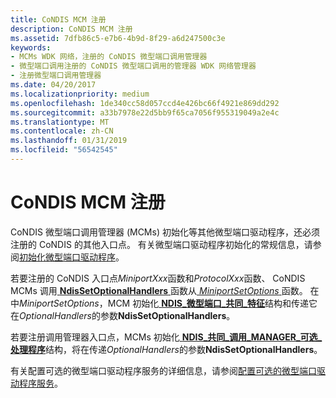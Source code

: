 ```yaml
---
title: CoNDIS MCM 注册
description: CoNDIS MCM 注册
ms.assetid: 7dfb86c5-e7b6-4b9d-8f29-a6d247500c3e
keywords:
- MCMs WDK 网络，注册的 CoNDIS 微型端口调用管理器
- 微型端口调用注册的 CoNDIS 微型端口调用的管理器 WDK 网络管理器
- 注册微型端口调用管理器
ms.date: 04/20/2017
ms.localizationpriority: medium
ms.openlocfilehash: 1de340cc58d057ccd4e426bc66f4921e869dd292
ms.sourcegitcommit: a33b7978e22d5bb9f65ca7056f955319049a2e4c
ms.translationtype: MT
ms.contentlocale: zh-CN
ms.lasthandoff: 01/31/2019
ms.locfileid: "56542545"
---
```

# <a name="condis-mcm-registration"></a>CoNDIS MCM 注册





CoNDIS 微型端口调用管理器 (MCMs) 初始化等其他微型端口驱动程序，还必须注册的 CoNDIS 的其他入口点。 有关微型端口驱动程序初始化的常规信息，请参阅[初始化微型端口驱动程序](initializing-a-miniport-driver.md)。

若要注册的 CoNDIS 入口点*MiniportXxx*函数和*ProtocolXxx*函数、 CoNDIS MCMs 调用[ **NdisSetOptionalHandlers** ](https://msdn.microsoft.com/library/windows/hardware/ff564550)函数从[ *MiniportSetOptions* ](https://msdn.microsoft.com/library/windows/hardware/ff559443)函数。 在中*MiniportSetOptions*，MCM 初始化[ **NDIS\_微型端口\_共同\_特征**](https://msdn.microsoft.com/library/windows/hardware/ff565948)结构和传递它在*OptionalHandlers*的参数**NdisSetOptionalHandlers**。

若要注册调用管理器入口点，MCMs 初始化[ **NDIS\_共同\_调用\_MANAGER\_可选\_处理程序**](https://msdn.microsoft.com/library/windows/hardware/ff564883)结构，将在传递*OptionalHandlers*的参数**NdisSetOptionalHandlers**。

有关配置可选的微型端口驱动程序服务的详细信息，请参阅[配置可选的微型端口驱动程序服务](configuring-optional-miniport-driver-services.md)。

 

 





